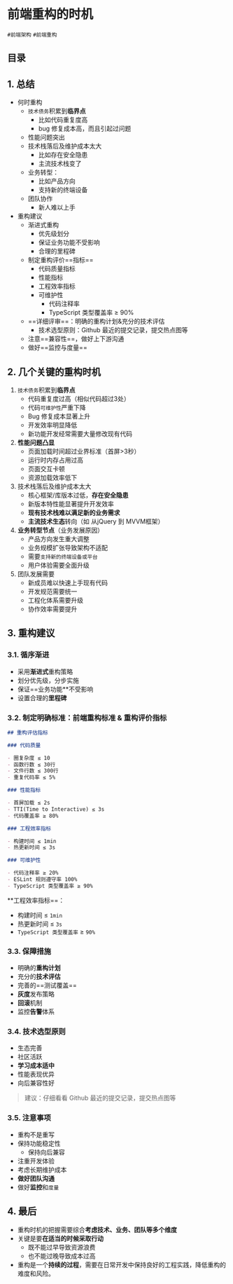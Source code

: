 
# 前端重构的时机

`#前端架构` `#前端重构`


## 目录
<!-- toc -->
 ## 1. 总结 

- 何时重构
	- `技术债务`积累到**临界点**
		- 比如代码重复度高
		- bug 修复成本高，而且引起过问题
	- 性能问题突出
	- 技术栈落后及维护成本太大
		- 比如存在安全隐患
		- 主流技术栈变了
	- 业务转型：
		- 比如产品方向
		- 支持新的终端设备
	- 团队协作
		- 新人难以上手
- 重构建议
	- 渐进式重构
		- 优先级划分
		- 保证业务功能不受影响
		- 合理的里程碑
	- 制定重构评价==指标==
		- 代码质量指标
		- 性能指标
		- 工程效率指标
		- 可维护性
			- 代码注释率
			- TypeScript 类型覆盖率 ≥ 90%
	- ==详细评审==：明确的重构计划&充分的技术评估
		- 技术选型原则：Github 最近的提交记录，提交热点图等
	- 注意==兼容性==，做好上下游沟通
	- 做好==监控与度量==


## 2. 几个关键的重构时机

1. `技术债务`积累到**临界点**
	- 代码重复度过高（相似代码超过3处）
	- 代码`可维护性`严重下降
	- Bug 修复成本显著上升
	- 开发效率明显降低
	- 新功能开发经常需要大量修改现有代码
2. **性能问题凸显**
	- 页面加载时间超过业界标准（首屏>3秒）
	- 运行时内存占用过高
	- 页面交互卡顿
	- 资源加载效率低下
3. 技术栈落后及维护成本太大
	- 核心框架/库版本过低，**存在安全隐患**
	- 新版本特性能显著提升开发效率
	- **现有技术栈难以满足新的业务需求**
	- **主流技术生态**转向（如 从jQuery 到 MVVM框架）
4. **业务转型节点**（业务发展原因）
	- 产品方向发生重大调整
	- 业务规模扩张导致架构不适配
	- 需要`支持新的终端设备或平台`
	- 用户体验需要全面升级
5. 团队发展需要
	- 新成员难以快速上手现有代码
	- 开发规范需要统一
	- 工程化体系需要升级
	- 协作效率需要提升

## 3. 重构建议

### 3.1. 循序渐进

- 采用**渐进式**重构策略
- 划分优先级，分步实施
- 保证==业务功能**不受影响
- 设置合理的**里程碑**

### 3.2. 制定明确标准：**前端重构标准 & 重构评价指标**

````markdown
## 重构评估指标

### 代码质量

- 圈复杂度 ≤ 10
- 函数行数 ≤ 30行
- 文件行数 ≤ 300行
- 重复代码率 ≤ 5%

### 性能指标

- 首屏加载 ≤ 2s
- TTI(Time to Interactive) ≤ 3s
- 代码覆盖率 ≥ 80%

### 工程效率指标

- 构建时间 ≤ 1min
- 热更新时间 ≤ 3s

### 可维护性

- 代码注释率 ≥ 20%
- ESLint 规则遵守率 100%
- TypeScript 类型覆盖率 ≥ 90%
````

**工程效率指标==：
- 构建时间 ≤ `1min`
- 热更新时间 ≤ `3s`
- `TypeScript 类型覆盖率` ≥ `90%`

### 3.3. 保障措施

- 明确的**重构计划**
- 充分的**技术评估**
- 完善的==测试覆盖==
- **灰度**发布策略
- **回滚**机制
- 监控**告警**体系

### 3.4. 技术选型原则

- 生态完善
- 社区活跃
- **学习成本适中**
- 性能表现优异
- 向后兼容性好

>  建议：仔细看看 Github 最近的提交记录，提交热点图等

### 3.5. 注意事项

- 重构不是重写
- 保持功能稳定性
	- 保持向后兼容
- 注重开发体验
- 考虑长期维护成本
- **做好团队沟通**
- 做好**监控**和`度量`

## 4. 最后

- 重构时机的把握需要综合**考虑技术、业务、团队等多个维度**
- 关键是要**在适当的时候采取行动**
	- 既不能过早导致资源浪费
	- 也不能过晚导致成本过高
- 重构是一个**持续的过程**，需要在日常开发中保持良好的工程实践，降低重构的难度和风险。